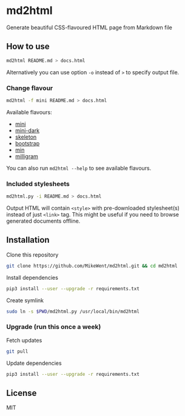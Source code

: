 # md2html

Generate beautiful CSS-flavoured HTML page from Markdown file

## How to use

```bash
md2html README.md > docs.html
```

Alternatively you can use option `-o` instead of `>` to specify output file.

### Change flavour

```bash
md2html -f mini README.md > docs.html
```

Available flavours:

- [mini](https://rawgit.com/MikeWent/md2html/master/examples/exhibit-mini.html)
- [mini-dark](https://rawgit.com/MikeWent/md2html/master/examples/exhibit-mini-dark.html)
- [skeleton](https://rawgit.com/MikeWent/md2html/master/examples/exhibit-skeleton.html)
- [bootstrap](https://rawgit.com/MikeWent/md2html/master/examples/exhibit-bootstrap.html)
- [min](https://rawgit.com/MikeWent/md2html/master/examples/exhibit-min.html)
- [milligram](https://rawgit.com/MikeWent/md2html/master/examples/exhibit-milligram.html)

You can also run `md2html --help` to see available flavours.

### Included stylesheets

```bash
md2html.py -i README.md > docs.html
```

Output HTML will contain `<style>` with pre-downloaded stylesheet(s) instead of just `<link>` tag. This might be useful if you need to browse generated documents offline.

## Installation

Clone this repository

```bash
git clone https://github.com/MikeWent/md2html.git && cd md2html
```

Install dependencies

```bash
pip3 install --user --upgrade -r requirements.txt
```

Create symlink

```bash
sudo ln -s $PWD/md2html.py /usr/local/bin/md2html
```

### Upgrade (run this once a week)

Fetch updates

```bash
git pull
```

Update dependencies

```bash
pip3 install --user --upgrade -r requirements.txt
```

## License

MIT
